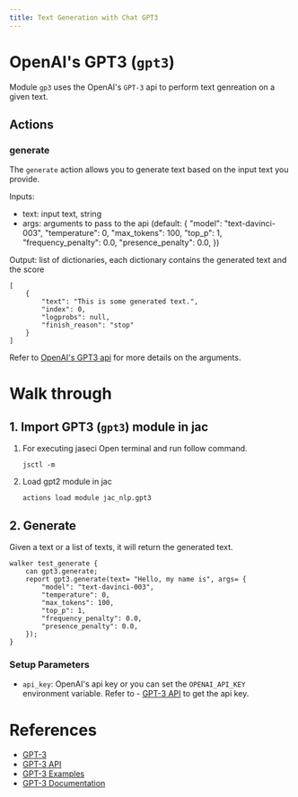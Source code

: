 ```yaml
---
title: Text Generation with Chat GPT3
---
```


# **OpenAI's GPT3 (`gpt3`)**

Module `gp3` uses the OpenAI's `GPT-3` api to perform text genreation on a given text.
## **Actions**
### generate
The `generate` action allows you to generate text based on the input text you provide.

Inputs:
- text: input text, string
- args: arguments to pass to the api (default: {
    "model": "text-davinci-003",
    "temperature": 0,
    "max_tokens": 100,
    "top_p": 1,
    "frequency_penalty": 0.0,
    "presence_penalty": 0.0,
})

Output: list of dictionaries, each dictionary contains the generated text and the score
```
[
    {
        "text": "This is some generated text.",
        "index": 0,
        "logprobs": null,
        "finish_reason": "stop"
    }
]
```

Refer to [OpenAI's GPT3 api](https://platform.openai.com/examples) for more details on the arguments.

# **Walk through**

## **1. Import GPT3 (`gpt3`) module in jac**
1. For executing jaseci Open terminal and run follow command.
    ```
    jsctl -m
    ```
2.  Load gpt2 module in jac
    ```
    actions load module jac_nlp.gpt3
    ```

## **2. Generate**
Given a text or a list of texts, it will return the generated text.
```jac
walker test_generate {
    can gpt3.generate;
    report gpt3.generate(text= "Hello, my name is", args= {
        "model": "text-davinci-003",
        "temperature": 0,
        "max_tokens": 100,
        "top_p": 1,
        "frequency_penalty": 0.0,
        "presence_penalty": 0.0,
    });
}
```

### Setup Parameters
- `api_key`: OpenAI's api key
or you can set the `OPENAI_API_KEY` environment variable. Refer to - [GPT-3 API](https://beta.openai.com/docs/api-reference/introduction) to get the api key.
# **References**
- [GPT-3](https://openai.com/blog/gpt-3-apps/)
- [GPT-3 API](https://beta.openai.com/docs/api-reference/introduction)
- [GPT-3 Examples](https://beta.openai.com/docs/api-reference/examples)
- [GPT-3 Documentation](https://beta.openai.com/docs/api-reference/introduction)